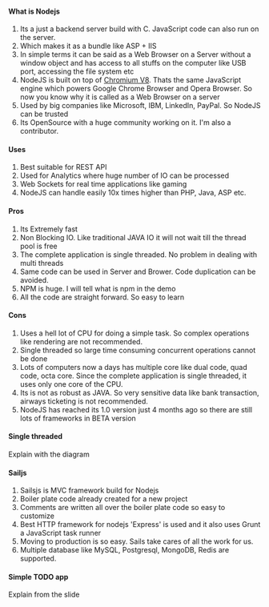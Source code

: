 #### What is Nodejs
1. Its a just a backend server build with C. JavaScript code can also run on the server.
2. Which makes it as a bundle like ASP + IIS
3. In simple terms it can be said as a Web Browser on a Server without a window object and has access to all stuffs on the computer like USB port, accessing the file system etc
4. NodeJS is built on top of [Chromium V8](https://developers.google.com/v8/). Thats the same JavaScript engine which powers Google Chrome Browser and Opera Browser. So now you know why it is called as a Web Browser on a server
5. Used by big companies like Microsoft, IBM, LinkedIn, PayPal. So NodeJS can be trusted
6. Its OpenSource with a huge community working on it. I'm also a contributor.

#### Uses
1. Best suitable for REST API
2. Used for Analytics where huge number of IO can be processed
3. Web Sockets for real time applications like gaming
4. NodeJS can handle easily 10x times higher than PHP, Java, ASP etc.

#### Pros
1. Its Extremely fast
2. Non Blocking IO. Like traditional JAVA IO it will not wait till the thread pool is free
3. The complete application is single threaded. No problem in dealing with multi threads
4. Same code can be used in Server and Brower. Code duplication can be avoided.
5. NPM is huge. I will tell what is npm in the demo
6. All the code are straight forward. So easy to learn

#### Cons
1. Uses a hell lot of CPU for doing a simple task. So complex operations like rendering are not recommended.
2. Single threaded so large time consuming concurrent operations cannot be done
3. Lots of computers now a days has multiple core like dual code, quad code, octa core. Since the complete application is single threaded, it uses only one core of the CPU.
4. Its is not as robust as JAVA. So very sensitive data like bank transaction, airways ticketing is not recommended.
5. NodeJS has reached its 1.0 version just 4 months ago so there are still lots of frameworks in BETA version

#### Single threaded
Explain with the diagram

#### Sailjs
1. Sailsjs is MVC framework build for Nodejs
2. Boiler plate code already created for a new project 
3. Comments are written all over the boiler plate code so easy to customize
4. Best HTTP framework for nodejs 'Express' is used and it also uses Grunt a JavaScript task runner
5. Moving to production is so easy. Sails take cares of all the work for us.
6. Multiple database like MySQL, Postgresql, MongoDB, Redis are supported.

#### Simple TODO app
Explain from the slide

